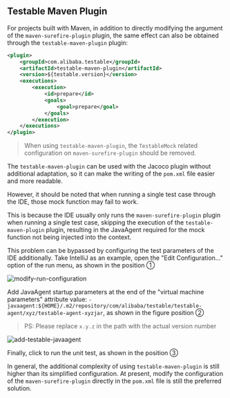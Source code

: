Testable Maven Plugin
---

For projects built with Maven, in addition to directly modifying the argument of the `maven-surefire-plugin` plugin, the same effect can also be obtained through the `testable-maven-plugin` plugin:

```xml
<plugin>
    <groupId>com.alibaba.testable</groupId>
    <artifactId>testable-maven-plugin</artifactId>
    <version>${testable.version}</version>
    <executions>
        <execution>
            <id>prepare</id>
            <goals>
                <goal>prepare</goal>
            </goals>
        </execution>
    </executions>
</plugin>
```

> When using `testable-maven-plugin`, the `TestableMock` related configuration on `maven-surefire-plugin` should be removed.

The `testable-maven-plugin` can be used with the Jacoco plugin without additional adaptation, so it can make the writing of the `pom.xml` file easier and more readable.

However, it should be noted that when running a single test case through the IDE, those mock function may fail to work.

This is because the IDE usually only runs the `maven-surefire-plugin` plugin when running a single test case, skipping the execution of the `testable-maven-plugin` plugin, resulting in the JavaAgent required for the mock function not being injected into the context.

This problem can be bypassed by configuring the test parameters of the IDE additionally. Take IntelliJ as an example, open the "Edit Configuration..." option of the run menu, as shown in the position ①

![modify-run-configuration](https://testable-code.oss-cn-beijing.aliyuncs.com/modify-run-configuration.png)

Add JavaAgent startup parameters at the end of the "virtual machine parameters" attribute value: `-javaagent:${HOME}/.m2/repository/com/alibaba/testable/testable-agent/xyz/testable-agent-xyzjar`, as shown in the figure position ②

> PS: Please replace `x.y.z` in the path with the actual version number

![add-testable-javaagent](https://testable-code.oss-cn-beijing.aliyuncs.com/add-testable-javaagent.png)

Finally, click to run the unit test, as shown in the position ③

In general, the additional complexity of using `testable-maven-plugin` is still higher than its simplified configuration. At present, modify the configuration of the `maven-surefire-plugin` directly in the `pom.xml` file is still the preferred solution.
